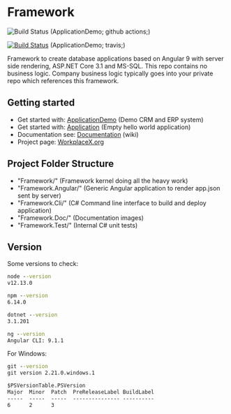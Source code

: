 # Framework

![Build Status](https://github.com/WorkplaceX/ApplicationDemo/workflows/CI/badge.svg) (ApplicationDemo; github actions;)

[![Build Status](https://travis-ci.org/WorkplaceX/ApplicationDemo.svg?branch=master)](https://travis-ci.org/WorkplaceX/ApplicationDemo) (ApplicationDemo; travis;)

Framework to create database applications based on Angular 9 with server side rendering, ASP.NET Core 3.1 and MS-SQL. This repo contains no business logic. Company business logic typically goes into your private repo which references this framework.

## Getting started

* Get started with: [ApplicationDemo](https://github.com/WorkplaceX/ApplicationDemo) (Demo CRM and ERP system)
* Get started with: [Application](https://github.com/WorkplaceX/Application) (Empty hello world application)
* Documentation see: [Documentation](https://github.com/WorkplaceX/Framework/wiki) (wiki)
* Project page: [WorkplaceX.org](http://workplacex.org)

## Project Folder Structure
* "Framework/" (Framework kernel doing all the heavy work)
* "Framework.Angular/" (Generic Angular application to render app.json sent by server)
* "Framework.Cli/" (C# Command line interface to build and deploy application)
* "Framework.Doc/" (Documentation images)
* "Framework.Test/" (Internal C# unit tests)

## Version

Some versions to check:
```cmd
node --version
v12.13.0

npm --version
6.14.0

dotnet --version
3.1.201

ng --version
Angular CLI: 9.1.1
```

For Windows:
```cmd
git --version
git version 2.21.0.windows.1

$PSVersionTable.PSVersion
Major  Minor  Patch  PreReleaseLabel BuildLabel
-----  -----  -----  --------------- ----------
6      2      3
```
